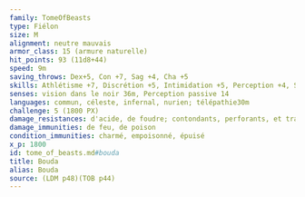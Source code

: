 ```yaml
---
family: TomeOfBeasts
type: Fiélon
size: M
alignment: neutre mauvais
armor_class: 15 (armure naturelle)
hit_points: 93 (11d8+44)
speed: 9m
saving_throws: Dex+5, Con +7, Sag +4, Cha +5
skills: Athlétisme +7, Discrétion +5, Intimidation +5, Perception +4, Supercherie +5
senses: vision dans le noir 36m, Perception passive 14
languages: commun, céleste, infernal, nurien; télépathie30m
challenge: 5 (1800 PX)
damage_resistances: d'acide, de foudre; contondants, perforants, et tranchants infligés par des armes non magiques qui ne sont pas en argent.
damage_immunities: de feu, de poison
condition_immunities: charmé, empoisonné, épuisé
x_p: 1800
id: tome_of_beasts.md#bouda
title: Bouda
alias: Bouda
source: (LDM p48)(TOB p44)
---
```


